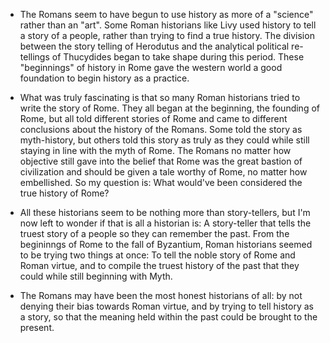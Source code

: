 - The Romans seem to have begun to use history as more of a "science" rather than an "art". Some Roman historians like Livy used history to tell a story of a people, rather than trying to find a true history. The division between the story telling of Herodutus and the analytical political re-tellings of Thucydides began to take shape during this period. These "beginnings" of history in Rome gave the western world a good foundation to begin history as a practice. 

- What was truly fascinating is that so many Roman historians tried to write the story of Rome. They all began at the beginning, the founding of Rome, but all told different stories of Rome and came to different conclusions about the history of the Romans. Some told the story as myth-history, but others told this story as truly as they could while still staying in line with the myth of Rome.  The Romans no matter how objective still gave into the belief that Rome was the great bastion of civilization and should be given a tale worthy of Rome, no matter how embellished. So my question is: What would've been considered the true history of Rome?
 
- All these historians seem to be nothing more than story-tellers, but I'm now left to wonder if that is all a historian is: A story-teller that tells the truest story of a people so they can remember the past. From the begininngs of Rome to the fall of Byzantium, Roman historians seemed to be trying two things at once: To tell the noble story of Rome and Roman virtue, and to compile the truest history of the past that they could while still beginning with Myth.
 
- The Romans may have been the most honest historians of all: by not denying their bias towards Roman virtue, and by trying to tell history as a story, so that the meaning held within the past could be brought to the present. 
